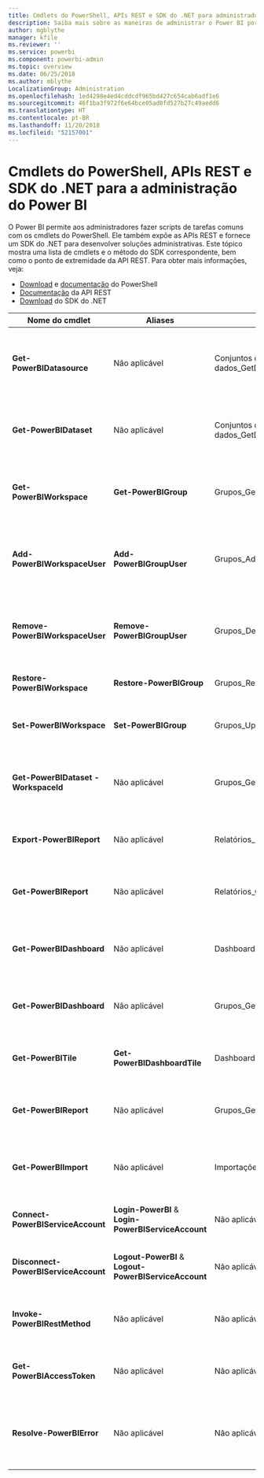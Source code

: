 ```yaml
---
title: Cmdlets do PowerShell, APIs REST e SDK do .NET para administradores
description: Saiba mais sobre as maneiras de administrar o Power BI por meio de scripts e APIs de programação.
author: mgblythe
manager: kfile
ms.reviewer: ''
ms.service: powerbi
ms.component: powerbi-admin
ms.topic: overview
ms.date: 06/25/2018
ms.author: mblythe
LocalizationGroup: Administration
ms.openlocfilehash: 1ed4298e4ed4cddcdf965bd427c654cab6adf1e6
ms.sourcegitcommit: 46f1ba3f972f6e64bce05ad0fd527b27c49aedd6
ms.translationtype: HT
ms.contentlocale: pt-BR
ms.lasthandoff: 11/20/2018
ms.locfileid: "52157001"
---
```

# <a name="powershell-cmdlets-rest-apis-and-net-sdk-for-power-bi-administration"></a>Cmdlets do PowerShell, APIs REST e SDK do .NET para a administração do Power BI
O Power BI permite aos administradores fazer scripts de tarefas comuns com os cmdlets do PowerShell. Ele também expõe as APIs REST e fornece um SDK do .NET para desenvolver soluções administrativas. Este tópico mostra uma lista de cmdlets e o método do SDK correspondente, bem como o ponto de extremidade da API REST. Para obter mais informações, veja:

- [Download](https://www.powershellgallery.com/packages/MicrosoftPowerBIMgmt/) e [documentação](https://docs.microsoft.com/powershell/power-bi/overview?view=powerbi-ps) do PowerShell
- [Documentação](https://docs.microsoft.com/rest/api/power-bi/admin) da API REST
- [Download](https://www.nuget.org/packages/Microsoft.PowerBI.Api/) do SDK do .NET

| **Nome do cmdlet** | **Aliases** | **Método do SDK** | **Ponto de extremidade da API REST** | **Descrição** |
| --- | --- | --- | --- | --- |
| **Get-PowerBIDatasource** | Não aplicável | Conjuntos de dados\_GetDataSourcesAsAdmin | /v1.0/myorg/admin/datasets/{datasetkey}/datasources | Obtém as fontes de dados para um determinado conjunto de dados. |
| **Get-PowerBIDataset** | Não aplicável | Conjuntos de dados\_GetDatasetsAsAdmin | /v1.0/myorg/admin/datasets | Obtém a lista completa de conjuntos de dados em um locatário do Power BI. |
| **Get-PowerBIWorkspace** | **Get-PowerBIGroup** | Grupos\_GetGroupsAsAdmin | /v1.0/myorg/admin/groups | Obtém a lista completa de workspaces em um locatário do Power BI. |
| **Add-PowerBIWorkspaceUser** | **Add-PowerBIGroupUser** |Grupos\_AddUserAsAdmin | /v1.0/myorg/admin/groups/{groupId}/users | Adiciona um usuário como um membro a um determinado workspace. |
| **Remove-PowerBIWorkspaceUser** | **Remove-PowerBIGroupUser** | Grupos\_DeleteUserAsAdmin | /v1.0/myorg/admin/groups/{groupId}/users/{user} | Remove um usuário da lista de membros de um determinado workspace. |
| **Restore-PowerBIWorkspace** |**Restore-PowerBIGroup** | Grupos\_RestoreDeletedGroupAsAdmin | /v1.0/myorg/admin/groups/{groupId}/restore | Restaura um workspace excluído. |
| **Set-PowerBIWorkspace** |**Set-PowerBIGroup** | Grupos\_UpdateGroupAsAdmin | /v1.0/myorg/admin/groups/{groupId} | Atualiza as propriedades de um determinado workspace. |
| **Get-PowerBIDataset -WorkspaceId** | Não aplicável | Grupos\_GetDatasetsAsAdmin | /v1.0/myorg/admin/groups/{group\_id}/datasets | Obtém os conjuntos de dados dentro de um determinado workspace. |
| **Export-PowerBIReport** | Não aplicável | Relatórios\_ExportReportAsAdmin | Não aplicável | Exporta um determinado relatório a um arquivo local. |
| **Get-PowerBIReport** | Não aplicável | Relatórios\_GetReportsAsAdmin | /v1.0/myorg/admin/reports | Obtém a lista completa de relatórios em um locatário do Power BI. |
| **Get-PowerBIDashboard** | Não aplicável | Dashboards\_GetDashboardsAsAdmin | /v1.0/myorg/admin/dashboards | Obtém a lista completa de dashboards em um locatário do Power BI. |
| **Get-PowerBIDashboard** | Não aplicável | Grupos\_GetDashboardsAsAdmin | /v1.0/myorg/admin/groups/{group\_id}/dashboards | Obtém os dashboards dentro de um determinado workspace. |
| **Get-PowerBITile** | **Get-PowerBIDashboardTile** | Dashboards\_GetTilesAsAdmin | /v1.0/myorg/admin/dashboards/{dashboard\_id}/tiles | Obtém os blocos de um determinado dashboard. |
| **Get-PowerBIReport** | Não aplicável | Grupos\_GetReportsAsAdmin | /v1.0/myorg/admin/groups/{group\_id}/reports | Obtém os relatórios dentro de um determinado workspace. |
| **Get-PowerBIImport** | Não aplicável | Importações\_GetImportsAsAdmin | /v1.0/myorg/admin/imports | Obtém a lista completa de importações em um locatário do Power BI. |
| **Connect-PowerBIServiceAccount** | **Login-PowerBI** &  **Login-PowerBIServiceAccount** | Não aplicável | Não aplicável | Faça logon no Power BI e inicie uma sessão. |
| **Disconnect-PowerBIServiceAccount** | **Logout-PowerBI** & **Logout-PowerBIServiceAccount** | Não aplicável | Não aplicável | Faça logoff do Power BI e feche a sessão existente. |
| **Invoke-PowerBIRestMethod**| Não aplicável | Não aplicável | Não aplicável | Envie chamadas arbitrárias da API REST ao Power BI. |
| **Get-PowerBIAccessToken**| Não aplicável | Não aplicável | Não aplicável | Obtenha o token de acesso do Power BI em uma sessão. |
| **Resolve-PowerBIError**| Não aplicável | Não aplicável | Não aplicável | Obtenha informações detalhadas do erro para chamadas de cmdlet sem êxito. |